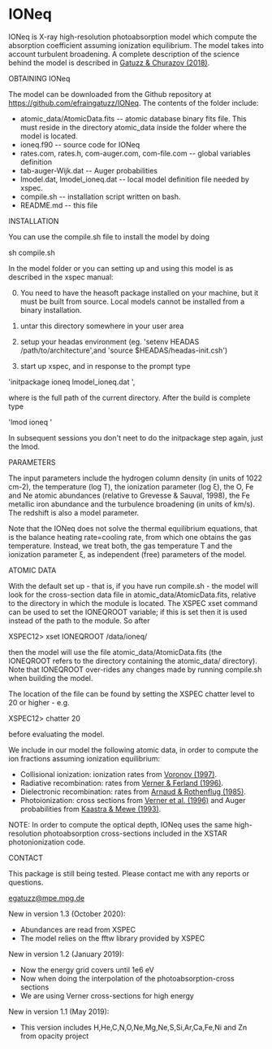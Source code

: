 # IONeq

IONeq is X-ray high-resolution photoabsorption model which compute the absorption coefficient assuming ionization equilibrium. The model takes into account turbulent broadening.  A complete description of the science behind the model is described in [Gatuzz & Churazov (2018)](https://ui.adsabs.harvard.edu/abs/2018MNRAS.474..696G/abstract).

OBTAINING IONeq

The model can be downloaded from the Github repository at https://github.com/efraingatuzz/IONeq. The contents of the folder include:

- atomic_data/AtomicData.fits -- atomic database binary fits file. This must reside in the directory atomic_data inside the folder where the model is located.
- ioneq.f90 -- source code for IONeq
- rates.com, rates.h, com-auger.com, com-file.com -- global variables definition
- tab-auger-Wijk.dat -- Auger probabilities
- lmodel.dat, lmodel_ioneq.dat -- local model definition file needed by xspec.
- compile.sh -- installation script written on bash.
- README.md -- this file

INSTALLATION

You can use the compile.sh file to install the model by doing

sh compile.sh

In the  model folder or you can setting up and using this model is as described in the xspec manual:

0) You need to have the heasoft package installed on your machine, but it must be built from source. Local models cannot be installed from a binary installation.

1) untar this directory somewhere in your user area

2) setup your headas environment (eg. 'setenv HEADAS /path/to/architecture',and 'source \$HEADAS/headas-init.csh')

3) start up xspec, and in response to the prompt type 

'initpackage ioneq lmodel_ioneq.dat <path-to-current-directory>',

where <path-to-current-directory> is the full path of the current directory. After the build is complete type 

'lmod ioneq <path-to-current-directory>'

In subsequent  sessions you don't neet to do the initpackage step again, just the lmod.
  
PARAMETERS

The input parameters include the hydrogen column density (in units of 1022 cm-2), the temperature (log T), the ionization parameter (log ξ), the O, Fe and Ne atomic abundances (relative to Grevesse & Sauval, 1998), the Fe metallic iron abundance and the turbulence broadening (in units of km/s). The redshift is also a model parameter.

Note that the IONeq does not solve the thermal equilibrium equations, that is the balance heating rate=cooling rate, from which one obtains the gas temperature. Instead, we treat both, the gas temperature T and the ionization parameter ξ, as independent (free) parameters of the model.

ATOMIC DATA

With the default set up - that is, if you have run compile.sh - the model will look for the cross-section data file in atomic_data/AtomicData.fits, relative to the directory in which the module is located. The XSPEC xset command can be used to set the IONEQROOT variable; if this is set then it is used instead of the path to the module. So after

XSPEC12> xset IONEQROOT /data/ioneq/

then the model will use the file atomic_data/AtomicData.fits (the IONEQROOT refers to the directory containing the atomic_data/ directory). Note that IONEQROOT over-rides any changes made by running compile.sh when building the model.

The location of the file can be found by setting the XSPEC chatter level to 20 or higher - e.g.

XSPEC12> chatter 20

before evaluating the model.

We include in our model the following atomic data, in order to compute the ion fractions assuming ionization equilibrium:

- Collisional ionization: ionization rates from [Voronov (1997)](https://ui.adsabs.harvard.edu/abs/1997ADNDT..65....1V/abstract).
- Radiative recombination: rates from [Verner & Ferland (1996)](https://ui.adsabs.harvard.edu/abs/1996ApJ...465..487V/abstract).
- Dielectronic recombination: rates from [Arnaud & Rothenflug (1985)](https://ui.adsabs.harvard.edu/abs/1985A%26AS...60..425A/abstract).
- Photoionization: cross sections from [Verner et al. (1996)](https://ui.adsabs.harvard.edu/abs/1996ApJ...465..487V/abstract) and Auger probabilities from [Kaastra & Mewe (1993)](https://ui.adsabs.harvard.edu/abs/1993A%26AS...97..443K/abstract). 

NOTE: In order to compute the optical depth, IONeq uses the same high-resolution photoabsorption cross-sections included in the XSTAR photonionization code.
 
CONTACT

This package is still being tested. Please contact me with any reports or questions.

egatuzz@mpe.mpg.de
    
New in version 1.3 (October 2020):
- Abundances are read from XSPEC 
- The model relies on the fftw library provided by XSPEC

New in version 1.2 (January 2019): 
 - Now the energy grid covers until 1e6 eV
 - Now when doing the interpolation of the photoabsorption-cross sections 
 - We are using Verner cross-sections for high energy

 New in version 1.1 (May 2019): 
- This version includes H,He,C,N,O,Ne,Mg,Ne,S,Si,Ar,Ca,Fe,Ni and Zn  from opacity project
